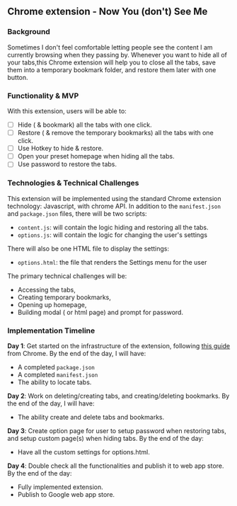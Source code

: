## Chrome extension - Now You (don't) See Me

### Background

Sometimes I don't feel comfortable letting people see the content I am currently browsing when they passing by. Whenever you want to hide all of your tabs,this Chrome extension will help you to close all the tabs, save them into a temporary bookmark folder, and restore them later with one button.

### Functionality & MVP

With this extension, users will be able to:

- [ ] Hide ( & bookmark) all the tabs with one click.
- [ ] Restore ( & remove the temporary bookmarks) all the tabs with one click.
- [ ] Use Hotkey to hide & restore.
- [ ] Open your preset homepage when hiding all the tabs.
- [ ] Use password to restore the tabs.

### Technologies & Technical Challenges

This extension will be implemented using the standard Chrome extension technology: Javascript, with chrome API.  In addition to the `manifest.json` and `package.json` files, there will be two scripts:

- `content.js`: will contain the logic hiding and restoring all the tabs.
- `options.js`: will contain the logic for changing the user's settings

There will also be one HTML file to display the settings:

- `options.html`: the file that renders the Settings menu for the user

The primary technical challenges will be:

- Accessing the tabs,
- Creating temporary bookmarks,
- Opening up homepage,
- Building modal ( or html page) and prompt for password.

### Implementation Timeline

**Day 1**: Get started on the infrastructure of the extension, following <a href="https://developer.chrome.com/extensions/getstarted">this guide</a> from Chrome.  By the end of the day, I will have:

- A completed `package.json`
- A completed `manifest.json`
- The ability to locate tabs.

**Day 2**: Work on deleting/creating tabs, and creating/deleting bookmarks.  By the end of the day, I will have:

- The ability create and delete tabs and bookmarks.

**Day 3**: Create option page for user to setup password when restoring tabs, and setup custom page(s) when hiding tabs.  By the end of the day:

- Have all the custom settings for options.html.

**Day 4**: Double check all the functionalities and publish it to web app store. By the end of the day:

- Fully implemented extension.
- Publish to Google web app store.
